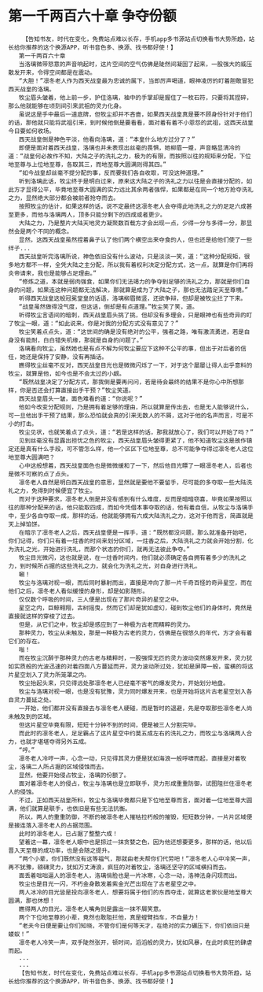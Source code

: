 # 第一千两百六十章 争夺份额
        【告知书友，时代在变化，免费站点难以长存，手机app多书源站点切换看书大势所趋，站长给你推荐的这个换源APP，听书音色多、换源、找书都好使！】
       第一千两百六十章
       当洛璃微带怒意的声音响起时，这片空间的空气仿佛是陡然间凝固了起来，一股强大的威压散发开来，令得空间都是在震动。
       “大胆！”凛冬老人作为西天战皇最为忠诚的属下，当即厉声喝道，眼神凌厉的盯着胆敢冒犯西天战皇的洛璃。
       牧尘眉头皱着，他上前一步，护住洛璃，袖中的手掌却是握住了一枚石符，只要将其捏碎，那么他就能够在顷刻间引来武祖的灵力化身。
       虽说这是手中最后一道底牌，但牧尘却并不吝啬，如果西天战皇真是要不顾身份针对于他们的话，那他就只能将武祖引来，到时候他倒是要看看，面对着有着不小恩怨的武祖，这西天战皇今日要如何收场。
       西天战皇倒是神色平淡，他看向洛璃，道：“本皇什么地方过分了？”
       即便是面对着西天战皇，洛璃也并未表现出丝毫的畏惧，她柳眉一蹙，声音略显清冷的道：“战皇何必故作不知，大陆之子的洗礼之力，极为的有限，而按照以往的规矩来分配，下位地至尊与上位地至尊，各取其三，而地至尊大圆满则得其四。”
       “如今战皇却丝毫不提分配的事，反而要我们各自收取，可没这种道理。”
       听到洛璃此话，牧尘终于是明白过来，原来这大陆之子的洗礼之力以往是会直接分配的，如此方才显得公平，毕竟地至尊大圆满的实力远比其余两者强悍，如果都是在同一个地方抢夺洗礼之力，显然绝大部分都会被前者抢夺而去。
       按照牧尘的估计，如果这样的话，说不定最终这凛冬老人会夺得此地洗礼之力的足足六成甚至更多，而他与洛璃两人，顶多只能分剩下的四成或者更少。
       大陆之力，乃是整片大陆天地灵力凝聚数百载方才会出现一点，少得一分与多得一分，那显然会是两个不同的概念。
       显然，这西天战皇虽然捏着鼻子认了他们两个横空出来夺食的人，但也还是给他们使了一些绊子...
       西天战皇听完洛璃所说，神色依旧没有什么波动，只是淡淡一笑，道：“这种分配规矩，很多地方都不一样，全凭大陆之主分配，所以我有着权利决定分配方式，这一点，就算是你们再将炎帝请来，我也是能够占足理由。”
       “修炼之道，本就是弱肉强食，如果你们无法竭力的争夺到足够的洗礼之力，那就是你们自身的问题，如果连这种问题都无法解决，那就算是成为了大陆之子，那也无法踏足天至尊境。”
       听得西天战皇这般冠冕堂皇的话语，洛璃柳眉微竖，还欲争辩，但却是被牧尘拦了下来。
       “战皇虽然做得没气度，但这话，倒却是有点道理。”牧尘笑了笑，道。
       听得牧尘言语间的暗刺，西天战皇眉头挑了挑，但却没有多理会，只是眼神也有些奇异的盯了牧尘一眼，道：“如此说来，你是对我的分配方式没有意见了？”
       牧尘笑着点点头，道：“这世间的确是没有绝对的公平，强者之路，唯有激流勇进，若是自身没有能耐，白白错失机缘，那就是自身的问题了。”
       洛璃看向牧尘，虽然她也是有点不解为何牧尘要应下这种不公平的事，但出于对后者的信任，她还是保持了安静，没有再插话。
       瞧得牧尘丝毫不反对，西天战皇目光也是微微闪烁了一下，对于这个屡屡让得人出乎意料的牧尘，就算是他，如今也是不会太过的小觑。
       “既然战皇决定了分配方式，那我倒是要再问问，若是待会最终的结果不是你心中所想那样，你是否还会打算直接出手干预？”牧尘笑道。
       西天战皇眉头一皱，面色难看的道：“你说呢？”
       他如今改变分配规则，乃是拥有着足够的理由，所以就算是传出去，也是无人能够说什么，可一旦他出手干预了结果，那么恐怕就会真的引来无数人的不屑，这对于他的名声而言，可是不小的打击。
       牧尘见状，也就笑着点了点头，道：“若是这样的话，那我就放心了，我们可以开始了吗？”
       见到丝毫没有显露出担忧之色的牧尘，西天战皇眉头皱得更紧了，他不知道牧尘这是故作镇定还是真有什么手段，可不管怎么样，他一个区区下位地至尊，总不可能争夺得过凛冬老人这位地至尊大圆满吧？
       心中这般想着，西天战皇面色也是微微缓和了一下，然后他目光瞟了一眼凛冬老人，后者也是微不可察的点了点头。
       凛冬老人自然是明白西天战皇的意思，显然就是要他不要留手，尽可能的多夺取一些大陆洗礼之力，免得到时候便宜了牧尘。
       而对于这种要求，凛冬老人倒是并没有感到有什么难度，反而是暗暗窃喜，毕竟如果按照以往的那种分配来的话，他只能取四成，而如今凭借本事夺取的话，他有着自信，从牧尘与洛璃手中，至少各自夺取一成，那样的话，他就能够拥有六成大陆洗礼之力，这对于他而言，简直就是天上掉馅饼。
       在暗示了凛冬老人之后，西天战皇便是一挥手，道：“既然都没问题，那么就准备开始吧，你们记得，你们只有着一炷香的时间来划分区域，一炷香之后，大陆洗礼之力就会开始分割，化为洗礼之光，开始进行洗礼，而那个状态的你们，就再无法彼此争夺。”
       牧尘目光微闪，这也就是说，在一炷香时间内，他们就必须确定各自拥有着多少的洗礼之力，到时候所占据的这些洗礼之力，就会化为洗礼之光，对自身进行洗礼。
       唰！
       牧尘与洛璃对视一眼，而后同时暴射而出，直接是冲向了那一片千奇百怪的奇异星空，而在他们之后，凛冬老人看似缓慢的身形，却是如影随形。
       仅仅数个呼吸的时间，三人便是出现在了那片奇异的星空之中。
       星空之内，巨鲸翱翔，古树摇曳，然而它们却是犹如虚幻，碰到牧尘他们的身体时，竟然是直接就这样的穿梭了过去。
       但是，从它们之中，牧尘却是感应到了一种极为古老而精粹的灵力。
       那种灵力，牧尘从未触及，那是一种极为古老的灵力，仿佛是在很悠久的年代，方才会有着它们的存在。
       嗡！
       而在牧尘沉醉于那种灵力的古老与精粹时，一股强悍无匹的灵力波动突然爆发开来，灵力犹如实质般的光波迅速的对着四面八方蔓延而开，灵力波动所过处，犹如是屏障一般，蛮横的将这片星空划入了灵力所笼罩之内。
       牧尘抬起头来，只见得远处那凛冬老人已经毫不客气的爆发灵力，开始划分地盘。
       牧尘与洛璃对视一眼，也是没有犹豫，灵力同时爆发开来，也是开始将这片古老星空划入各自灵力蔓延之处。
       一开始，他们都并没有直接去与凛冬老人硬碰，而是暂时的退避，先是夺取那些凛冬老人尚未触及到的区域。
       但这片星空毕竟有限，短短十分钟不到的时间，便是被三人分割完毕。
       而此时的凛冬老人，足足霸占了这片星空中约莫五成左右的洗礼之力，而牧尘与洛璃两人合力，也就才堪堪夺得另外五成。
       “哼。”
       凛冬老人冷哼一声，心念一动，只见得其灵力便是犹如海浪一般呼啸而起，直接是对着牧尘，洛璃二人所占据的区域侵蚀而去。
       显然，他要开始侵占牧尘，洛璃的份额了。
       面对着凛冬老人的侵占，牧尘与洛璃也是立即联手，灵力形成重重防御，试图阻拦住凛冬老人的侵蚀。
       不过，正如西天战皇所料，牧尘与洛璃毕竟都只是下位地至尊而言，面对着一位地至尊大圆满，他们就算是联手，也依旧是有些无法抗衡。
       所以，两人的重重防御，不断的被凛冬老人摧枯拉朽般的摧毁，短短数分钟，一片片区域便是接连落入凛冬老人的占据范围。
       此时的凛冬老人，已占据了整整六成！
       望着这一幕，凛冬老人眼中也是掠过一抹贪婪之色，因为他还想要更多，那样的话，他以后晋入天至尊的成功率，也是会随之提升。
       “两个小辈，你们既然没有这等福气，那就由老夫帮你们代劳吧！”凛冬老人心中冷笑一声，再不犹豫，磅礴灵力，犹如万丈涛浪，疯狂的对着牧尘，洛璃还坚守的区域横扫而去。
       面丢着咄咄逼人的凛冬老人，洛璃俏脸也是一片冰寒，心念一动，洛神法身闪现而出。
       牧尘也是目光一闪，不朽金身散发着紫金光芒出现在了古老星空之中。
       两人冰冷的目光皆是投向凛冬老人，想要将属于他们的东西夺走，就算这老家伙是地至尊大圆满，那也休想！
       瞧得两人的目光，凛冬老人嘴角则是露出一抹不屑笑意。
       两个下位地至尊的小辈，竟然也敢阻拦他，真是螳臂挡车，不自量力！
       “老夫今日便是要让你们知晓，不管你们是何等天才，在绝对的实力碾压下，你们依旧只是蝼蚁！”
       凛冬老人冷笑一声，双手陡然张开，顿时间，滔滔般的灵力，犹如风暴，在此时疯狂的肆虐而起。
       ...
       ...
       【告知书友，时代在变化，免费站点难以长存，手机app多书源站点切换看书大势所趋，站长给你推荐的这个换源APP，听书音色多、换源、找书都好使！】